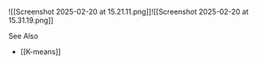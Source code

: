 ---
---

![[Screenshot 2025-02-20 at 15.21.11.png]]![[Screenshot 2025-02-20 at 15.31.19.png]]

See Also
- [[K-means]]